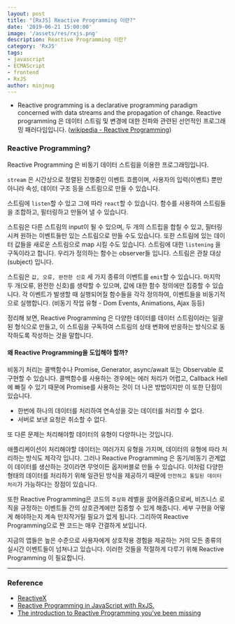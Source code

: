 ```yaml
---
layout: post
title: "[RxJS] Reactive Programming 이란?"
date: '2019-06-21 15:00:00'
image: '/assets/res/rxjs.png'
description: Reactive Programming 이란?
category: 'RxJS'
tags:
- javascript
- ECMAScript
- frontend
- RxJS
author: minjnug
---
```


   - Reactive programming is a declarative programming paradigm concerned with data streams and the propagation of change.
   Reactive programming 은 데이터 스트림 및 변경에 대한 전파와 관련된 선언적인 프로그래밍 패러다임입니다.
   (<a href="https://en.wikipedia.org/wiki/Reactive_programming">wikipedia - Reactive Programming</a>)


### Reactive Programming?

Reactive Programming 은 비동기 데이터 스트림을 이용한 프로그래밍입니다. 

`stream` 은 시간상으로 정렬된 진행중인 이벤트 흐름이며, 사용자의 입력(이벤트) 뿐만 아니라 속성, 데이터 구조 등을 스트림으로 만들 수 있습니다. 

스트림에 `listen`할 수 있고 그에 따라 `react`할 수 있습니다. 
함수를 사용하여 스트림들을 조합하고, 필터링하고 만들어 낼 수 있습니다. 

스트림은 다른 스트림의 input이 될 수 있으며, 두 개의 스트립을 합칠 수 있고, 필터링 시켜 원하는 이벤트들만 있는 스트림으로 만들 수도 있습니다. 또한 스트림에 있는 데이터 값들을 새로운 스트림으로 map 시킬 수도 있습니다.
스트림에 대한 `listening` 을 구독이라고 합니다. 우리가 정의하는 함수는 observer들 입니다. 스트림은 관찰 대상(subject) 입니다.


스트림은 `값, 오류, 완전한 신호` 세 가지 종류의 이벤트를 `emit`할 수 있습니다. 마지막 두 개(오류, 완전한 신호)를 생략할 수 있으며, 값에 대한 함수 정의에만 집중할 수 있습니다.
각 이벤트가 발생할 때 실행되어질 함수들을 각각 정의하여, 이벤트들을 비동기적으로 실행합니다. (비동기 작업 유형 - Dom Events, Animations, Ajax 등등)


정리해 보면, Reactive Programming 은 다양한 데이터를 데이터 스트림이라는 일괄된 형식으로 만들고, 이 스트림을 구독하여 스트림의 상태 변화에 반응하는 방식으로 동작하도록 작성하는 것을 말합니다.

#### 왜 Reactive Programming을 도입해야 할까?

비동기 처리는 콜백함수나 Promise, Generator, async/await 또는 Observable 로 구현할 수 있습니다. 콜백함수를 사용하는 경우에는 에러 처리가 어렵고, Callback Hell 에 빠질 수 있기 때문에 Promise를 사용하는 것이 더 나은 방법이지만 이 또한 단점이 있습니다.

- 한번에 하나의 데이터를 처리하여 연속성을 갖는 데이터를 처리할 수 없다.
- 서버로 보낸 요청은 취소할 수 없다.

또 다른 문제는 처리해야할 데이터의 유형이 다양하나는 것입니다. 

애플리케이션이 처리해야할 데이터는 여러가지 유형을 가지며, 데이터의 유형에 따라 처리하는 방식도 제각각 입니다. 그러나 Reactive Programming 은 동기/비동기 관계없이 데이터를 생산하는 것이라면 무엇이든 옵저버블로 만들 수 있습니다. 이처럼 다양한 형태의 데이터를 처리하기 위해 일관된 방식을 제공하기 때문에 `안전하고 통일된 데이터 처리`가 가능하다는 장점이 있습니다.

또한 Reactive Programming은 코드의 `추상화` 레벨을 끌어올려줌으로써, 비즈니스 로직을 규정하는 이벤트들 간의 상호관계에만 집중할 수 있게 해줍니다. 세부 구현을 어떻게 해야하는지 계속 만지작거릴 필요가 없게 됩니다. 그리하여 Reactive Programming으로 짠 코드는 매우 간결하게 보입니다.

지금의 앱들은 높은 수준으로 사용자에게 상호작용 경험을 제공하는 거의 모든 종류의 실시간 이벤트들이 넘쳐나고 있습니다. 이러한 것들을 적절하게 다루기 위해 Reactive Programming 이 필요합니다.

-----
### Reference
- <a href="http://reactivex.io/intro.html">ReactiveX</a>
- <a href="https://dev.to/sagar/reactive-programming-in-javascript-with-rxjs-4jom">Reactive Programming in JavaScript with RxJS.</a>
- <a href="https://gist.github.com/staltz/868e7e9bc2a7b8c1f754">The introduction to Reactive Programming you've been missing</a>

